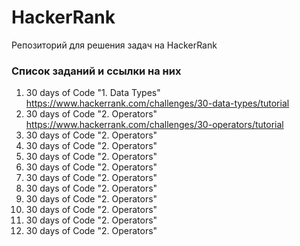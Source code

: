 # HackerRank
Репозиторий для решения задач на HackerRank

### Список заданий и ссылки на них
1. 30 days of Code "1. Data Types" https://www.hackerrank.com/challenges/30-data-types/tutorial
2. 30 days of Code "2. Operators" https://www.hackerrank.com/challenges/30-operators/tutorial
3. 30 days of Code "2. Operators"
4. 30 days of Code "2. Operators"
5. 30 days of Code "2. Operators"
6. 30 days of Code "2. Operators"
7. 30 days of Code "2. Operators"
8. 30 days of Code "2. Operators"
9. 30 days of Code "2. Operators"
10. 30 days of Code "2. Operators"
11. 30 days of Code "2. Operators"
12. 30 days of Code "2. Operators"
